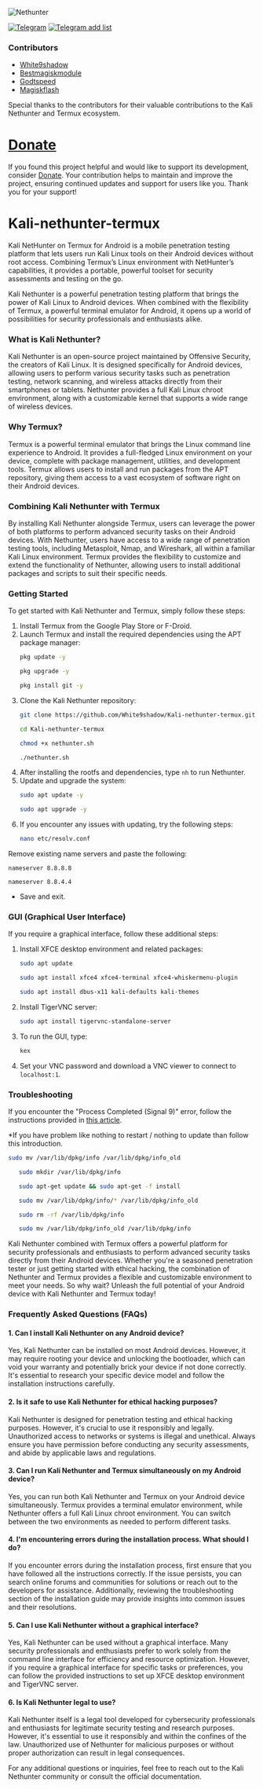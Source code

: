 ![Nethunter](https://i.ibb.co/fdqDBRh/Soft-Minimalist-Download-Multiple-Devices-Mockup-20240609-151137-0000.png)

[![Telegram](https://img.shields.io/badge/Telegram-2CA5E0?style=for-the-badge&logo=telegram&logoColor=white)](https://t.me/godTspeed)
[![Telegram add list](https://img.shields.io/badge/Telegram-2CA5E0?style=for-the-badge&logo=telegram&logoColor=white)](https://t.me/addlist/g2eR29-lI4M1ZmVl)

### Contributors

- [White9shadow](https://white9shadow.github.io)
- [Bestmagiskmodule](https://bestmagiskmodule.github.io)
- [Godtspeed](https://godtspeed.xyz)
- [Magiskflash](https://magiskflash.com)

Special thanks to the contributors for their valuable contributions to the Kali Nethunter and Termux ecosystem.
# [Donate](https://ko-fi.com/revws)
If you found this project helpful and would like to support its development, consider [Donate](https://ko-fi.com/revws). Your contribution helps to maintain and improve the project, ensuring continued updates and support for users like you. Thank you for your support!


# Kali-nethunter-termux
Kali NetHunter on Termux for Android is a mobile penetration testing platform that lets users run Kali Linux tools on their Android devices without root access. Combining Termux’s Linux environment with NetHunter’s capabilities, it provides a portable, powerful toolset for security assessments and testing on the go.


Kali Nethunter is a powerful penetration testing platform that brings the power of Kali Linux to Android devices. When combined with the flexibility of Termux, a powerful terminal emulator for Android, it opens up a world of possibilities for security professionals and enthusiasts alike.

### What is Kali Nethunter?

Kali Nethunter is an open-source project maintained by Offensive Security, the creators of Kali Linux. It is designed specifically for Android devices, allowing users to perform various security tasks such as penetration testing, network scanning, and wireless attacks directly from their smartphones or tablets. Nethunter provides a full Kali Linux chroot environment, along with a customizable kernel that supports a wide range of wireless devices.

### Why Termux?

Termux is a powerful terminal emulator that brings the Linux command line experience to Android. It provides a full-fledged Linux environment on your device, complete with package management, utilities, and development tools. Termux allows users to install and run packages from the APT repository, giving them access to a vast ecosystem of software right on their Android devices.

### Combining Kali Nethunter with Termux

By installing Kali Nethunter alongside Termux, users can leverage the power of both platforms to perform advanced security tasks on their Android devices. With Nethunter, users have access to a wide range of penetration testing tools, including Metasploit, Nmap, and Wireshark, all within a familiar Kali Linux environment. Termux provides the flexibility to customize and extend the functionality of Nethunter, allowing users to install additional packages and scripts to suit their specific needs.

### Getting Started

To get started with Kali Nethunter and Termux, simply follow these steps:

1. Install Termux from the Google Play Store or F-Droid.
2. Launch Termux and install the required dependencies using the APT package manager:
   ```bash
   pkg update -y
   ```
      ```bash
   pkg upgrade -y
   ```
      ```bash
   pkg install git -y
   ```
3. Clone the Kali Nethunter repository:
   ```bash
   git clone https://github.com/White9shadow/Kali-nethunter-termux.git
   ```
      ```bash
   cd Kali-nethunter-termux
   ```
      ```bash
   chmod +x nethunter.sh
   ```
      ```bash
   ./nethunter.sh
   ```
4. After installing the rootfs and dependencies, type `nh` to run Nethunter.
5. Update and upgrade the system:
   ```bash
   sudo apt update -y
   ```
      ```bash
   sudo apt upgrade -y
   ```
6. If you encounter any issues with updating, try the following steps:
   ```bash
   nano etc/resolv.conf
   ```
 Remove existing name servers and paste the following:
 
  `nameserver 8.8.8.8`
  
  `nameserver 8.8.4.4`
 * Save and exit.


   
### GUI (Graphical User Interface)

If you require a graphical interface, follow these additional steps:

1. Install XFCE desktop environment and related packages:
   ```bash
   sudo apt update
   ```
      ```bash
   sudo apt install xfce4 xfce4-terminal xfce4-whiskermenu-plugin
   ```
      ```bash
   sudo apt install dbus-x11 kali-defaults kali-themes
   ```
2. Install TigerVNC server:
   ```bash
   sudo apt install tigervnc-standalone-server
   ```
3. To run the GUI, type:
   ```bash
   kex
   ```
4. Set your VNC password and download a VNC viewer to connect to `localhost:1`.

### Troubleshooting

If you encounter the "Process Completed (Signal 9)" error, follow the instructions provided in [this article](https://www.godtspeed.xyz/2024/06/solving-process-completed-signal-9.html?m=1).

*If you have problem like nothing to restart / nothing to update than follow this introduction. 

   ```bash
   sudo mv /var/lib/dpkg/info /var/lib/dpkg/info_old
```
```bash
   sudo mkdir /var/lib/dpkg/info
```
```bash
   sudo apt-get update && sudo apt-get -f install
```
```bash
   sudo mv /var/lib/dpkg/info/* /var/lib/dpkg/info_old
```
```bash
   sudo rm -rf /var/lib/dpkg/info
```
```bash
   sudo mv /var/lib/dpkg/info_old /var/lib/dpkg/info
   ```


Kali Nethunter combined with Termux offers a powerful platform for security professionals and enthusiasts to perform advanced security tasks directly from their Android devices. Whether you're a seasoned penetration tester or just getting started with ethical hacking, the combination of Nethunter and Termux provides a flexible and customizable environment to meet your needs. So why wait? Unleash the full potential of your Android device with Kali Nethunter and Termux today!




### Frequently Asked Questions (FAQs)

#### 1. Can I install Kali Nethunter on any Android device?

Yes, Kali Nethunter can be installed on most Android devices. However, it may require rooting your device and unlocking the bootloader, which can void your warranty and potentially brick your device if not done correctly. It's essential to research your specific device model and follow the installation instructions carefully.

#### 2. Is it safe to use Kali Nethunter for ethical hacking purposes?

Kali Nethunter is designed for penetration testing and ethical hacking purposes. However, it's crucial to use it responsibly and legally. Unauthorized access to networks or systems is illegal and unethical. Always ensure you have permission before conducting any security assessments, and abide by applicable laws and regulations.

#### 3. Can I run Kali Nethunter and Termux simultaneously on my Android device?

Yes, you can run both Kali Nethunter and Termux on your Android device simultaneously. Termux provides a terminal emulator environment, while Nethunter offers a full Kali Linux chroot environment. You can switch between the two environments as needed to perform different tasks.

#### 4. I'm encountering errors during the installation process. What should I do?

If you encounter errors during the installation process, first ensure that you have followed all the instructions correctly. If the issue persists, you can search online forums and communities for solutions or reach out to the developers for assistance. Additionally, reviewing the troubleshooting section of the installation guide may provide insights into common issues and their resolutions.

#### 5. Can I use Kali Nethunter without a graphical interface?

Yes, Kali Nethunter can be used without a graphical interface. Many security professionals and enthusiasts prefer to work solely from the command line interface for efficiency and resource optimization. However, if you require a graphical interface for specific tasks or preferences, you can follow the provided instructions to set up XFCE desktop environment and TigerVNC server.

#### 6. Is Kali Nethunter legal to use?

Kali Nethunter itself is a legal tool developed for cybersecurity professionals and enthusiasts for legitimate security testing and research purposes. However, it's essential to use it responsibly and within the confines of the law. Unauthorized use of Nethunter for malicious purposes or without proper authorization can result in legal consequences.

For any additional questions or inquiries, feel free to reach out to the Kali Nethunter community or consult the official documentation.

